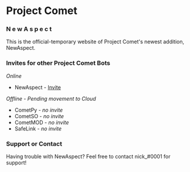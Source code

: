 # Project Comet

### <span style="--index: 0">N</span> <span style="--index: 1">e</span> <span style="--index: 2">w</span> <span style="--index: 3">A</span> <span style="--index: 4">s</span> <span style="--index: 5">p</span> <span style="--index: 6">e</span> <span style="--index: 7">c</span> <span style="--index: 8">t</span> <link href="style.css" rel="stylesheet" type="text/css">

This is the official-temporary website of Project Comet's newest addition, NewAspect.

### Invites for other Project Comet Bots

*Online*

* NewAspect - [Invite](https://discord.com/api/oauth2/authorize?client_id=593285216152453126&permissions=8&scope=bot)

*Offline - Pending movement to Cloud*

* CometPy - *no invite*
* CometSO - *no invite*
* CometMOD - *no invite*
* SafeLink - *no invite*


### Support or Contact

Having trouble with NewAspect? Feel free to contact nick_#0001 for support!
